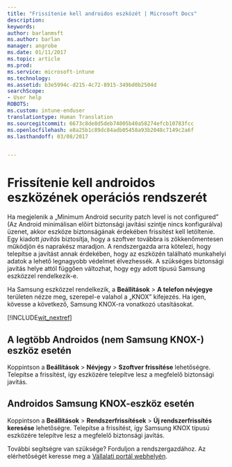 ```yaml
---
title: "Frissítenie kell androidos eszközét | Microsoft Docs"
description: 
keywords: 
author: barlanmsft
ms.author: barlan
manager: angrobe
ms.date: 01/11/2017
ms.topic: article
ms.prod: 
ms.service: microsoft-intune
ms.technology: 
ms.assetid: b3e5994c-d215-4c72-8915-349bd0b2504d
searchScope:
- User help
ROBOTS: 
ms.custom: intune-enduser
translationtype: Human Translation
ms.sourcegitcommit: 6673c8de8d5deb74005b40a58274efcb10783fcc
ms.openlocfilehash: e8a25b1c89dc84adb05458a93b2048c7149c2a6f
ms.lasthandoff: 03/08/2017


---
```


# <a name="you-need-to-update-your-android-devices-operating-system"></a>Frissítenie kell androidos eszközének operációs rendszerét

Ha megjelenik a „Minimum Android security patch level is not configured” (Az Android minimálisan előírt biztonsági javítási szintje nincs konfigurálva) üzenet, akkor eszköze biztonságának érdekében frissítést kell letöltenie. Egy kiadott _javítás_ biztosítja, hogy a szoftver továbbra is zökkenőmentesen működjön és naprakész maradjon. A rendszergazda arra kötelezi, hogy telepítse a javítást annak érdekében, hogy az eszközén található munkahelyi adatok a lehető legnagyobb védelmet élvezhessék. A szükséges biztonsági javítás helye attól függően változhat, hogy egy adott típusú Samsung eszközzel rendelkezik-e.

Ha Samsung eszközzel rendelkezik, a **Beállítások** > **A telefon névjegye** területen nézze meg, szerepel-e valahol a „KNOX” kifejezés. Ha igen, kövesse a következő, Samsung KNOX-ra vonatkozó utasításokat.

[!INCLUDE[wit_nextref](../includes/end-user-os-update-guidance.md)]

## <a name="for-most-android-devices-non-samsung-knox"></a>A legtöbb Androidos (nem Samsung KNOX-) eszköz esetén

Koppintson a **Beállítások** > **Névjegy** > **Szoftver frissítése** lehetőségre. Telepítse a frissítést, így eszközére telepítve lesz a megfelelő biztonsági javítás.

## <a name="for-samsung-knox-android-devices"></a>Androidos Samsung KNOX-eszköz esetén

Koppintson a **Beállítások** > **Rendszerfrissítések** > **Új rendszerfrissítés keresése** lehetőségre. Telepítse a frissítést, így Samsung KNOX típusú eszközére telepítve lesz a megfelelő biztonsági javítás.



További segítségre van szüksége? Forduljon a rendszergazdához. Az elérhetőségét keresse meg a [Vállalati portál webhelyén](http://portal.manage.microsoft.com).

